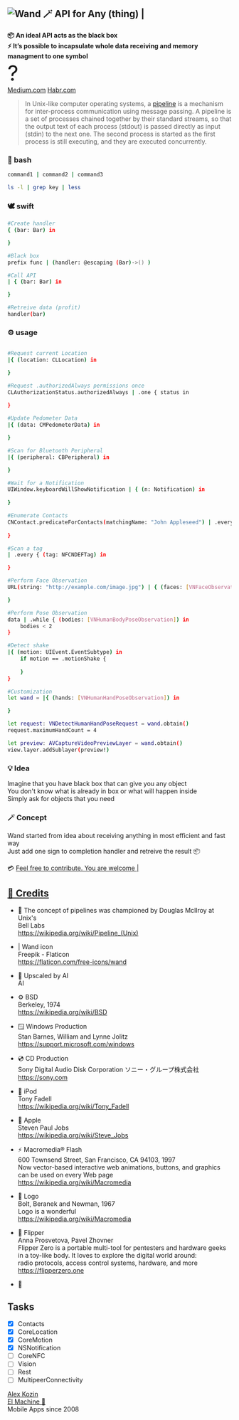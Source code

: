
## ![Wand 🪄](https://github.com/El-Machine/Wand/raw/main/App/Assets.xcassets/AppIcon.appiconset/magic-wand-transformed-20.png) API for Any (thing) |
**📦 An ideal API acts as the black box**  
**⚡️ It’s possible to incapsulate whole data receiving and memory managment to one symbol**  
<font size=222>?</font>   
[Medium.com](https://medium.com/@al.kozin/universal-api-7ddc67bb0aa5)
[Habr.com](https://habr.com/ru/post/674010/)
  

>In Unix-like computer operating systems, a [pipeline](https://en.wikipedia.org/wiki/Pipeline_(Unix)) is a mechanism for inter-process communication using message passing. A pipeline is a set of processes chained together by their standard streams, so that the output text of each process (stdout) is passed directly as input (stdin) to the next one. The second process is started as the first process is still executing, and they are executed concurrently.
  

### 💬 bash
```bash
command1 | command2 | command3

ls -l | grep key | less
```

### 🕊️ swift
```bash
#Create handler  
{ (bar: Bar) in

}

```

```bash
#Black box
prefix func | (handler: @escaping (Bar)->() )

#Call API
| { (bar: Bar) in

}

```

```bash
#Retreive data (profit)
handler(bar)

``` 

### ⚙️ usage

```bash

#Request current Location
|{ (location: CLLocation) in 

}

#Request .authorizedAlways permissions once
CLAuthorizationStatus.authorizedAlways | .one { status in
            
}

#Update Pedometer Data
|{ (data: CMPedometerData) in 

}

#Scan for Bluetooth Peripheral
|{ (peripheral: CBPeripheral) in 

}

#Wait for a Notification
UIWindow.keyboardWillShowNotification | { (n: Notification) in
            
}

#Enumerate Contacts
CNContact.predicateForContacts(matchingName: "John Appleseed") | .every { (contact: CNContact) in
                        
}

#Scan a tag
| .every { (tag: NFCNDEFTag) in

}

#Perform Face Observation
URL(string: "http://example.com/image.jpg") | { (faces: [VNFaceObservation]) in

}

#Perform Pose Observation
data | .while { (bodies: [VNHumanBodyPoseObservation]) in
    bodies < 2
}

#Detect shake
|{ (motion: UIEvent.EventSubtype) in
    if motion == .motionShake {
                
    }
}

```

```bash
#Customization
let wand = |{ (hands: [VNHumanHandPoseObservation]) in

}

let request: VNDetectHumanHandPoseRequest = wand.obtain()
request.maximumHandCount = 4

let preview: AVCaptureVideoPreviewLayer = wand.obtain()
view.layer.addSublayer(preview!)

```
### 💡 Idea
  Imagine that you have black box that can give you any object   
  You don't know what is already in box or what will happen inside    
  Simply ask for objects that you need

### 🪄 Сoncept

Wand started from idea about receiving anything in most efficient and fast way   
Just add one sign to completion handler and retreive the result 📦  

💳 [Feel free to contribute. You are welcome |](https://github.com/El-Machine/Wand/graphs/contributors)

## [🤝 Credits](https://github.com/El-Machine/Wand/blob/main/CONTRIB.TXT)

- 🔔  The concept of pipelines was championed by Douglas McIlroy at Unix's   
    Bell Labs   
    https://wikipedia.org/wiki/Pipeline_(Unix)

- |   Wand icon   
    Freepik - Flaticon   
    https://flaticon.com/free-icons/wand

- 🤖  Upscaled by AI   
    AI

- ⚙️  BSD   
    Berkeley, 1974   
    https://wikipedia.org/wiki/BSD

- 🪟  Windows Production   
    Stan Barnes, William and Lynne Jolitz   
    https://support.microsoft.com/windows

- 💿  CD Production   
    Sony Digital Audio Disk Corporation ソニー・グループ株式会社   
    https://sony.com

- 📱  iPod   
    Tony Fadell   
    https://wikipedia.org/wiki/Tony_Fadell

- 🍏  Apple   
    Steven Paul Jobs   
    https://wikipedia.org/wiki/Steve_Jobs

- ⚡️  Macromedia® Flash   
    600 Townsend Street, San Francisco, CA 94103, 1997   
    Now vector-based interactive web animations, buttons, and graphics   
    can be used on every Web page   
    https://wikipedia.org/wiki/Macromedia

- 🐢  Logo   
    Bolt, Beranek and Newman, 1967   
    Logo is a wonderful   
    https://wikipedia.org/wiki/Macromedia

- 🐬  Flipper   
    Anna Prosvetova, Pavel Zhovner   
    Flipper Zero is a portable multi-tool for pentesters and hardware geeks   
    in a toy-like body. It loves to explore the digital world around:   
    radio protocols, access control systems, hardware, and more   
    https://flipperzero.one

- 🤝

## Tasks

- [x] Contacts
- [x] CoreLocation
- [x] CoreMotion
- [x] NSNotification
- [ ] CoreNFC
- [ ] Vision
- [ ] Rest
- [ ] MultipeerConnectivity

[Alex Kozin](mailto:al@el-machine.com)  
[El Machine 🤖](https://el-machine.com)  
Mobile Apps since 2008
